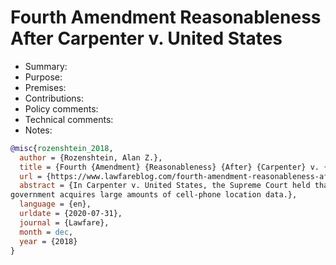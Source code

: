# Fourth Amendment Reasonableness After Carpenter v. United States

- Summary:
- Purpose:
- Premises:
- Contributions:
- Policy comments:
- Technical comments:
- Notes:

```bib
@misc{rozenshtein_2018,
  author = {Rozenshtein, Alan Z.},
  title = {Fourth {Amendment} {Reasonableness} {After} {Carpenter} v. {United} {States}},
  url = {https://www.lawfareblog.com/fourth-amendment-reasonableness-after-carpenter-v-united-states},
  abstract = {In Carpenter v. United States, the Supreme Court held that the Fourth Amendment applies when the
government acquires large amounts of cell-phone location data.},
  language = {en},
  urldate = {2020-07-31},
  journal = {Lawfare},
  month = dec,
  year = {2018}
}
```

